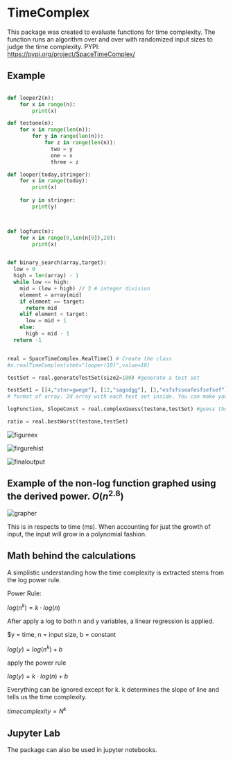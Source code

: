 # TimeComplex

This package was created to evaluate functions for time complexity. The function runs an algorithm over and over with randomized input sizes to judge the time complexity.
PYPI:
<https://pypi.org/project/SpaceTimeComplex/>

## Example

```python

def looper2(n):
    for x in range(n):
        print(x)

def testone(n):
    for x in range(len(n)):
        for y in range(len(n)):
            for z in range(len(n)):
              two = y
              one = x
              three = z

def looper(today,stringer):
    for x in range(today):
        print(x)
    
    for y in stringer:
        print(y)



def logfunc(n):
    for x in range(0,len(n[0]),20):
        print(x) 


def binary_search(array,target):
  low = 0
  high = len(array) - 1
  while low <= high:
    mid = (low + high) // 2 # integer division
    element = array[mid]
    if element == target:
      return mid
    elif element < target:
      low = mid + 1
    else:
      high = mid - 1
  return -1


real = SpaceTimeComplex.RealTime() # Create the class
#x.realTimeComplex(stmt="looper(10)",value=10)

testSet = real.generateTestSet(size2=100) #generate a test set

testSet1 = [[4,"stnr=gwege"], [12,"sagsdgg"], [3,"esfsfsseafesfsefsef"], [45,"stnrefgseege"], [17,"sagwetjtwfwe"], [34,"esfsfssem"],[41,"stn"], [53,"sakhhksdgg"], [24,"esjfjkkfsefsef"], [70,"stnwete"], [7,"sagwefwewsdfsdffwe"] ] 
# format of array. 2d array with each test set inside. You can make your own or just generate one with generateTestSet()

logFunction, SlopeConst = real.complexGuess(testone,testSet) #guess the complexity of a function. Returns the guess and a plot

ratio = real.bestWorst(testone,testSet)

```

![figureex](https://github.com/hodge-py/TimeComplex/assets/105604814/a59a49ab-1aa3-48d6-80e3-fe3d68ef33f5)

![firgurehist](https://github.com/hodge-py/TimeComplex/assets/105604814/48ac6f25-91ac-4163-adac-5cfe8f8c710c)

![finaloutput](https://github.com/hodge-py/TimeComplex/assets/105604814/97450568-cd8f-4a6d-9c6c-d666dfa6c9c8)

## Example of the non-log function graphed using the derived power. $O(n^{2.8})$

![grapher](https://github.com/hodge-py/TimeComplex/assets/105604814/028554a6-36c5-431f-b1ba-58bdd0a23223)

This is in respects to time (ms). When accounting for just the growth of input, the input will grow in a polynomial fashion.

## Math behind the calculations

A simplistic understanding how the time complexity is extracted stems from the log power rule.

Power Rule:

$log(n^k) = k \cdot log(n)$

After apply a log to both n and y variables, a linear regression is applied.

$y = time, n = input size, b = constant 

$log(y) = log(n^k) + b$

apply the power rule

$log(y) = k \cdot log(n) + b$

Everything can be ignored except for k. k determines the slope of line and tells us the time complexity.

$time complexity = N^k$

## Jupyter Lab

The package can also be used in jupyter notebooks.
